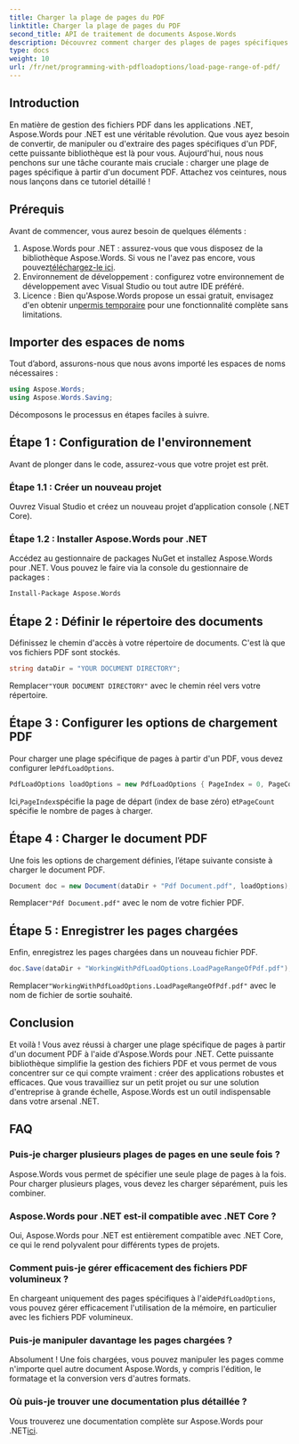 ```yaml
---
title: Charger la plage de pages du PDF
linktitle: Charger la plage de pages du PDF
second_title: API de traitement de documents Aspose.Words
description: Découvrez comment charger des plages de pages spécifiques à partir d'un PDF à l'aide d'Aspose.Words pour .NET dans ce didacticiel complet, étape par étape. Idéal pour les développeurs .NET.
type: docs
weight: 10
url: /fr/net/programming-with-pdfloadoptions/load-page-range-of-pdf/
---
```

## Introduction

En matière de gestion des fichiers PDF dans les applications .NET, Aspose.Words pour .NET est une véritable révolution. Que vous ayez besoin de convertir, de manipuler ou d'extraire des pages spécifiques d'un PDF, cette puissante bibliothèque est là pour vous. Aujourd'hui, nous nous penchons sur une tâche courante mais cruciale : charger une plage de pages spécifique à partir d'un document PDF. Attachez vos ceintures, nous nous lançons dans ce tutoriel détaillé !

## Prérequis

Avant de commencer, vous aurez besoin de quelques éléments :

1. Aspose.Words pour .NET : assurez-vous que vous disposez de la bibliothèque Aspose.Words. Si vous ne l'avez pas encore, vous pouvez[téléchargez-le ici](https://releases.aspose.com/words/net/).
2. Environnement de développement : configurez votre environnement de développement avec Visual Studio ou tout autre IDE préféré.
3.  Licence : Bien qu'Aspose.Words propose un essai gratuit, envisagez d'en obtenir un[permis temporaire](https://purchase.aspose.com/temporary-license/) pour une fonctionnalité complète sans limitations.

## Importer des espaces de noms

Tout d’abord, assurons-nous que nous avons importé les espaces de noms nécessaires :

```csharp
using Aspose.Words;
using Aspose.Words.Saving;
```

Décomposons le processus en étapes faciles à suivre. 

## Étape 1 : Configuration de l'environnement

Avant de plonger dans le code, assurez-vous que votre projet est prêt.

### Étape 1.1 : Créer un nouveau projet
Ouvrez Visual Studio et créez un nouveau projet d’application console (.NET Core).

### Étape 1.2 : Installer Aspose.Words pour .NET
Accédez au gestionnaire de packages NuGet et installez Aspose.Words pour .NET. Vous pouvez le faire via la console du gestionnaire de packages :

```sh
Install-Package Aspose.Words
```

## Étape 2 : Définir le répertoire des documents

Définissez le chemin d'accès à votre répertoire de documents. C'est là que vos fichiers PDF sont stockés.

```csharp
string dataDir = "YOUR DOCUMENT DIRECTORY";
```

 Remplacer`"YOUR DOCUMENT DIRECTORY"` avec le chemin réel vers votre répertoire.

## Étape 3 : Configurer les options de chargement PDF

 Pour charger une plage spécifique de pages à partir d'un PDF, vous devez configurer le`PdfLoadOptions`.

```csharp
PdfLoadOptions loadOptions = new PdfLoadOptions { PageIndex = 0, PageCount = 1 };
```

 Ici,`PageIndex`spécifie la page de départ (index de base zéro) et`PageCount` spécifie le nombre de pages à charger.

## Étape 4 : Charger le document PDF

Une fois les options de chargement définies, l’étape suivante consiste à charger le document PDF.

```csharp
Document doc = new Document(dataDir + "Pdf Document.pdf", loadOptions);
```

 Remplacer`"Pdf Document.pdf"` avec le nom de votre fichier PDF.

## Étape 5 : Enregistrer les pages chargées

Enfin, enregistrez les pages chargées dans un nouveau fichier PDF.

```csharp
doc.Save(dataDir + "WorkingWithPdfLoadOptions.LoadPageRangeOfPdf.pdf");
```

 Remplacer`"WorkingWithPdfLoadOptions.LoadPageRangeOfPdf.pdf"` avec le nom de fichier de sortie souhaité.

## Conclusion

Et voilà ! Vous avez réussi à charger une plage spécifique de pages à partir d'un document PDF à l'aide d'Aspose.Words pour .NET. Cette puissante bibliothèque simplifie la gestion des fichiers PDF et vous permet de vous concentrer sur ce qui compte vraiment : créer des applications robustes et efficaces. Que vous travailliez sur un petit projet ou sur une solution d'entreprise à grande échelle, Aspose.Words est un outil indispensable dans votre arsenal .NET.

## FAQ

### Puis-je charger plusieurs plages de pages en une seule fois ?
Aspose.Words vous permet de spécifier une seule plage de pages à la fois. Pour charger plusieurs plages, vous devez les charger séparément, puis les combiner.

### Aspose.Words pour .NET est-il compatible avec .NET Core ?
Oui, Aspose.Words pour .NET est entièrement compatible avec .NET Core, ce qui le rend polyvalent pour différents types de projets.

### Comment puis-je gérer efficacement des fichiers PDF volumineux ?
 En chargeant uniquement des pages spécifiques à l'aide`PdfLoadOptions`, vous pouvez gérer efficacement l'utilisation de la mémoire, en particulier avec les fichiers PDF volumineux.

### Puis-je manipuler davantage les pages chargées ?
Absolument ! Une fois chargées, vous pouvez manipuler les pages comme n'importe quel autre document Aspose.Words, y compris l'édition, le formatage et la conversion vers d'autres formats.

### Où puis-je trouver une documentation plus détaillée ?
 Vous trouverez une documentation complète sur Aspose.Words pour .NET[ici](https://reference.aspose.com/words/net/).


